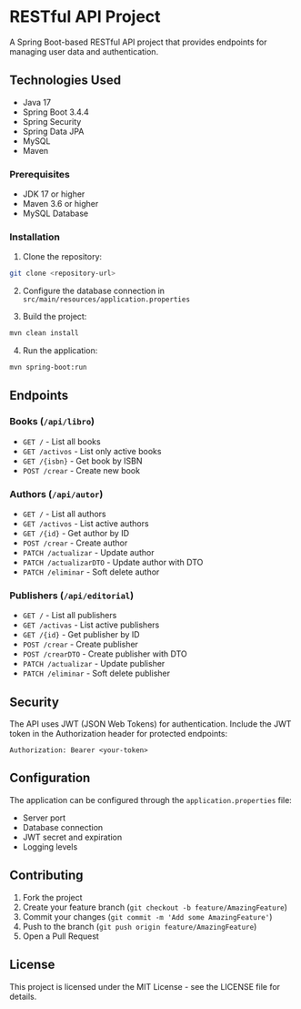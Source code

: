 # RESTful API Project

A Spring Boot-based RESTful API project that provides endpoints for managing user data and authentication.

## Technologies Used

- Java 17
- Spring Boot 3.4.4
- Spring Security
- Spring Data JPA
- MySQL
- Maven

### Prerequisites

- JDK 17 or higher
- Maven 3.6 or higher
- MySQL Database

### Installation

1. Clone the repository:
```bash
git clone <repository-url>
```

2. Configure the database connection in `src/main/resources/application.properties`

3. Build the project:
```bash
mvn clean install
```

4. Run the application:
```bash
mvn spring-boot:run
```

## Endpoints

### Books (`/api/libro`)
- `GET /` - List all books
- `GET /activos` - List only active books 
- `GET /{isbn}` - Get book by ISBN
- `POST /crear` - Create new book

### Authors (`/api/autor`)
- `GET /` - List all authors
- `GET /activos` - List active authors
- `GET /{id}` - Get author by ID
- `POST /crear` - Create author
- `PATCH /actualizar` - Update author
- `PATCH /actualizarDTO` - Update author with DTO
- `PATCH /eliminar` - Soft delete author

### Publishers (`/api/editorial`)
- `GET /` - List all publishers
- `GET /activas` - List active publishers
- `GET /{id}` - Get publisher by ID
- `POST /crear` - Create publisher
- `POST /crearDTO` - Create publisher with DTO
- `PATCH /actualizar` - Update publisher
- `PATCH /eliminar` - Soft delete publisher

<!-- ### Authentication
- `POST /auth/login` - User login
- `POST /auth/register` - User registration -->

<!-- ### Users
- `GET /api/users` - Get all users
- `GET /api/users/{id}` - Get user by ID
- `POST /api/users` - Create new user
- `PUT /api/users/{id}` - Update user
- `DELETE /api/users/{id}` - Delete user -->

<!-- ### Categories
- `GET /api/categories` - Get all categories
- `GET /api/categories/{id}` - Get category by ID
- `POST /api/categories` - Add a new category
- `PUT /api/categories/{id}` - Update category details
- `DELETE /api/categories/{id}` - Delete a category -->

<!-- ### Orders
- `GET /api/orders` - Get all orders
- `GET /api/orders/{id}` - Get order by ID
- `POST /api/orders` - Create a new order
- `PUT /api/orders/{id}` - Update order details
- `DELETE /api/orders/{id}` - Delete an order -->

## Security

The API uses JWT (JSON Web Tokens) for authentication. Include the JWT token in the Authorization header for protected endpoints:

```
Authorization: Bearer <your-token>
```

## Configuration

The application can be configured through the `application.properties` file:

- Server port
- Database connection
- JWT secret and expiration
- Logging levels

## Contributing

1. Fork the project
2. Create your feature branch (`git checkout -b feature/AmazingFeature`)
3. Commit your changes (`git commit -m 'Add some AmazingFeature'`)
4. Push to the branch (`git push origin feature/AmazingFeature`)
5. Open a Pull Request

## License

This project is licensed under the MIT License - see the LICENSE file for details.
